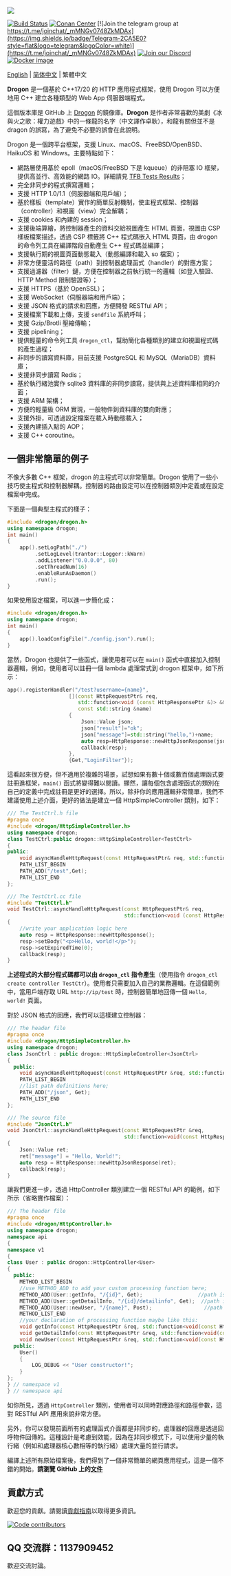![](https://github.com/an-tao/drogon/wiki/images/drogon-white17.jpg)

[![Build Status](https://github.com/drogonframework/drogon/actions/workflows/cmake.yml/badge.svg?branch=master)](https://github.com/drogonframework/drogon/actions)
[![Conan Center](https://img.shields.io/conan/v/drogon)](https://conan.io/center/recipes/drogon)
[![Join the telegram group at https://t.me/joinchat/_mMNGv0748ZkMDAx](https://img.shields.io/badge/Telegram-2CA5E0?style=flat&logo=telegram&logoColor=white)](https://t.me/joinchat/_mMNGv0748ZkMDAx)
[![Join our Discord](https://dcbadge.vercel.app/api/server/3DvHY6Ewuj?style=flat)](https://discord.gg/3DvHY6Ewuj)
[![Docker image](https://img.shields.io/badge/Docker-image-blue.svg)](https://cloud.docker.com/u/drogonframework/repository/docker/drogonframework/drogon)

[English](./README.md) | [简体中文](./README.zh-CN.md) | 繁體中文

**Drogon** 是一個基於 C++17/20 的 HTTP 應用程式框架，使用 Drogon 可以方便地用 C++ 建立各種類型的 Web App 伺服器端程式。

這個版本庫是 GitHub 上 [Drogon](https://github.com/an-tao/drogon) 的鏡像庫。**Drogon** 是作者非常喜歡的美劇《冰與火之歌：權力遊戲》中的一條龍的名字（中文譯作卓耿），和龍有關但並不是 dragon 的誤寫，為了避免不必要的誤會在此說明。

Drogon 是一個跨平台框架，支援 Linux、macOS、FreeBSD/OpenBSD、HaikuOS 和 Windows。主要特點如下：

* 網路層使用基於 epoll（macOS/FreeBSD 下是 kqueue）的非阻塞 IO 框架，提供高並行、高效能的網路 IO。詳細請見 [TFB Tests Results](https://www.techempower.com/benchmarks/#section=data-r19&hw=ph&test=composite)；
* 完全非同步的程式撰寫邏輯；
* 支援 HTTP 1.0/1.1（伺服器端和用戶端）；
* 基於樣板（template）實作的簡單反射機制，使主程式框架、控制器（controller）和視圖（view）完全解耦；
* 支援 cookies 和內建的 session；
* 支援後端算繪，將控制器產生的資料交給視圖產生 HTML 頁面，視圖由 CSP 樣板檔案描述，透過 CSP 標籤將 C++ 程式碼嵌入 HTML 頁面，由 drogon 的命令列工具在編譯階段自動產生 C++ 程式碼並編譯；
* 支援執行期的視圖頁面動態載入（動態編譯和載入 so 檔案）；
* 非常方便靈活的路徑（path）到控制器處理函式（handler）的對應方案；
* 支援過濾器（filter）鏈，方便在控制器之前執行統一的邏輯（如登入驗證、HTTP Method 限制驗證等）；
* 支援 HTTPS（基於 OpenSSL）；
* 支援 WebSocket（伺服器端和用戶端）；
* 支援 JSON 格式的請求和回應，方便開發 RESTful API；
* 支援檔案下載和上傳，支援 `sendfile` 系統呼叫；
* 支援 Gzip/Brotli 壓縮傳輸；
* 支援 pipelining；
* 提供輕量的命令列工具 `drogon_ctl`，幫助簡化各種類別的建立和視圖程式碼的產生過程；
* 非同步的讀寫資料庫，目前支援 PostgreSQL 和 MySQL（MariaDB）資料庫；
* 支援非同步讀寫 Redis；
* 基於執行緒池實作 sqlite3 資料庫的非同步讀寫，提供與上述資料庫相同的介面；
* 支援 ARM 架構；
* 方便的輕量級 ORM 實現，一般物件到資料庫的雙向對應；
* 支援外掛，可透過設定檔案在載入時動態載入；
* 支援內建插入點的 AOP；
* 支援 C++ coroutine。

## 一個非常簡單的例子

不像大多數 C++ 框架，drogon 的主程式可以非常簡單。Drogon 使用了一些小技巧使主程式和控制器解耦。控制器的路由設定可以在控制器類別中定義或在設定檔案中完成。

下面是一個典型主程式的樣子：

```c++
#include <drogon/drogon.h>
using namespace drogon;
int main()
{
    app().setLogPath("./")
         .setLogLevel(trantor::Logger::kWarn)
         .addListener("0.0.0.0", 80)
         .setThreadNum(16)
         .enableRunAsDaemon()
         .run();
}
```

如果使用設定檔案，可以進一步簡化成：

```c++
#include <drogon/drogon.h>
using namespace drogon;
int main()
{
    app().loadConfigFile("./config.json").run();
}
```

當然，Drogon 也提供了一些函式，讓使用者可以在 `main()` 函式中直接加入控制器邏輯，例如，使用者可以註冊一個 lambda 處理常式到 drogon 框架中，如下所示：

```c++
app().registerHandler("/test?username={name}",
                    [](const HttpRequestPtr& req,
                       std::function<void (const HttpResponsePtr &)> &&callback,
                       const std::string &name)
                    {
                        Json::Value json;
                        json["result"]="ok";
                        json["message"]=std::string("hello,")+name;
                        auto resp=HttpResponse::newHttpJsonResponse(json);
                        callback(resp);
                    },
                    {Get,"LoginFilter"});
```

這看起來很方便，但不適用於複雜的場景，試想如果有數十個或數百個處理函式要註冊進框架，`main()` 函式將變得難以閱讀。顯然，讓每個包含處理函式的類別在自己的定義中完成註冊是更好的選擇。所以，除非你的應用邏輯非常簡單，我們不建議使用上述介面，更好的做法是建立一個 HttpSimpleController 類別，如下：

```c++
/// The TestCtrl.h file
#pragma once
#include <drogon/HttpSimpleController.h>
using namespace drogon;
class TestCtrl:public drogon::HttpSimpleController<TestCtrl>
{
public:
    void asyncHandleHttpRequest(const HttpRequestPtr& req, std::function<void (const HttpResponsePtr &)> &&callback) override;
    PATH_LIST_BEGIN
    PATH_ADD("/test",Get);
    PATH_LIST_END
};

/// The TestCtrl.cc file
#include "TestCtrl.h"
void TestCtrl::asyncHandleHttpRequest(const HttpRequestPtr& req,
                                      std::function<void (const HttpResponsePtr &)> &&callback)
{
    //write your application logic here
    auto resp = HttpResponse::newHttpResponse();
    resp->setBody("<p>Hello, world!</p>");
    resp->setExpiredTime(0);
    callback(resp);
}
```

**上述程式的大部分程式碼都可以由 `drogon_ctl` 指令產生**（使用指令 `drogon_ctl create controller TestCtr`）。使用者只需要加入自己的業務邏輯。在這個範例中，當用戶端存取 URL `http://ip/test` 時，控制器簡單地回傳一個 `Hello, world!` 頁面。

對於 JSON 格式的回應，我們可以這樣建立控制器：

```c++
/// The header file
#pragma once
#include <drogon/HttpSimpleController.h>
using namespace drogon;
class JsonCtrl : public drogon::HttpSimpleController<JsonCtrl>
{
  public:
    void asyncHandleHttpRequest(const HttpRequestPtr &req, std::function<void(const HttpResponsePtr &)> &&callback) override;
    PATH_LIST_BEGIN
    //list path definitions here;
    PATH_ADD("/json", Get);
    PATH_LIST_END
};

/// The source file
#include "JsonCtrl.h"
void JsonCtrl::asyncHandleHttpRequest(const HttpRequestPtr &req,
                                      std::function<void(const HttpResponsePtr &)> &&callback)
{
    Json::Value ret;
    ret["message"] = "Hello, World!";
    auto resp = HttpResponse::newHttpJsonResponse(ret);
    callback(resp);
}
```

讓我們更進一步，透過 HttpController 類別建立一個 RESTful API 的範例，如下所示（省略實作檔案）：

```c++
/// The header file
#pragma once
#include <drogon/HttpController.h>
using namespace drogon;
namespace api
{
namespace v1
{
class User : public drogon::HttpController<User>
{
  public:
    METHOD_LIST_BEGIN
    //use METHOD_ADD to add your custom processing function here;
    METHOD_ADD(User::getInfo, "/{id}", Get);                  //path is /api/v1/User/{arg1}
    METHOD_ADD(User::getDetailInfo, "/{id}/detailinfo", Get);  //path is /api/v1/User/{arg1}/detailinfo
    METHOD_ADD(User::newUser, "/{name}", Post);                 //path is /api/v1/User/{arg1}
    METHOD_LIST_END
    //your declaration of processing function maybe like this:
    void getInfo(const HttpRequestPtr &req, std::function<void(const HttpResponsePtr &)> &&callback, int userId) const;
    void getDetailInfo(const HttpRequestPtr &req, std::function<void(const HttpResponsePtr &)> &&callback, int userId) const;
    void newUser(const HttpRequestPtr &req, std::function<void(const HttpResponsePtr &)> &&callback, std::string &&userName);
  public:
    User()
    {
        LOG_DEBUG << "User constructor!";
    }
};
} // namespace v1
} // namespace api
```

如你所見，透過 `HttpController` 類別，使用者可以同時對應路徑和路徑參數，這對 RESTful API 應用來說非常方便。

另外，你可以發現前面所有的處理函式介面都是非同步的，處理器的回應是透過回呼物件回傳的。這種設計是考慮到效能，因為在非同步模式下，可以使用少量的執行緒（例如和處理器核心數相等的執行緒）處理大量的並行請求。

編譯上述所有原始檔案後，我們得到了一個非常簡單的網頁應用程式，這是一個不錯的開始。**請瀏覽 GitHub 上的[文件](https://drogonframework.github.io/drogon-docs/#/CHN/CHN-01-%E6%A6%82%E8%BF%B0)**

## 貢獻方式

歡迎您的貢獻。請閱讀[貢獻指南](CONTRIBUTING.md)以取得更多資訊。

<a href="https://github.com/drogonframework/drogon/graphs/contributors"><img src="https://contributors-svg.opencollective.com/drogon/contributors.svg?width=890&button=false" alt="Code contributors" /></a>

## QQ 交流群：1137909452

歡迎交流討論。